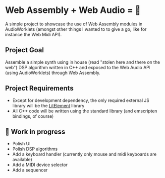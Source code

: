 # Web Assembly + Web Audio = :green_heart:

A simple project to showcase the use of Web Assembly modules in AudioWorklets (amongst other things I wanted to to give a go, like for instance the Web Midi API).

## Project Goal

Assemble a simple synth using in house (read "stolen here and there on the web") DSP algorithm written in C++ and exposed to the Web Audio API (using AudioWorklets) through Web Assembly.

## Project Requirements

- Except for development dependency, the only required external JS library will be the [LitElement](https://lit-element.polymer-project.org/) library
- All C++ code will be written using the standard library (and emscripten bindings, of course)

## :construction: Work in progress

- Polish UI
- Polish DSP algorithms
- Add a keyboard handler (currently only mouse and midi keyboards are available)
- Add a MIDI device selector
- Add a sequencer
